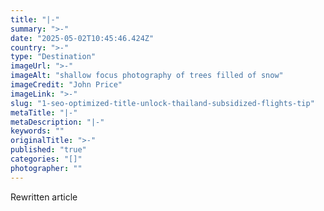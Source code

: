```yaml
---
title: "|-"
summary: ">-"
date: "2025-05-02T10:45:46.424Z"
country: ">-"
type: "Destination"
imageUrl: ">-"
imageAlt: "shallow focus photography of trees filled of snow"
imageCredit: "John Price"
imageLink: ">-"
slug: "1-seo-optimized-title-unlock-thailand-subsidized-flights-tip"
metaTitle: "|-"
metaDescription: "|-"
keywords: ""
originalTitle: ">-"
published: "true"
categories: "[]"
photographer: ""
---
```


Rewritten article
